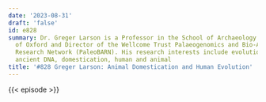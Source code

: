```yaml
---
date: '2023-08-31'
draft: 'false'
id: e828
summary: Dr. Greger Larson is a Professor in the School of Archaeology at the University
  of Oxford and Director of the Wellcome Trust Palaeogenomics and Bio-Archaeology
  Research Network (PaleoBARN). His research interests include evolutionary genomics,
  ancient DNA, domestication, human and animal
title: '#828 Greger Larson: Animal Domestication and Human Evolution'
---
```

{{< episode >}}
